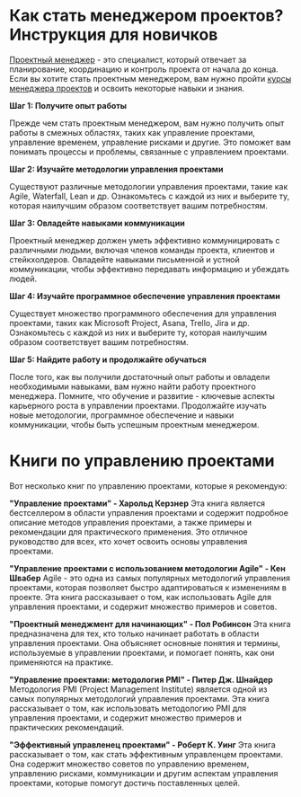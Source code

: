 # Как стать менеджером проектов? Инструкция для новичков

[Проектный менеджер](https://ru.wikipedia.org/wiki/%D0%A3%D0%BF%D1%80%D0%B0%D0%B2%D0%BB%D0%B5%D0%BD%D0%B8%D0%B5_%D0%BF%D1%80%D0%BE%D0%B5%D0%BA%D1%82%D0%B0%D0%BC%D0%B8) - это специалист, который отвечает за планирование, координацию и контроль проекта от начала до конца. Если вы хотите стать проектным менеджером, вам нужно пройти [курсы менеджера проектов](https://fireseo.ru/courses/project-manager/) и освоить некоторые навыки и знания.

**Шаг 1: Получите опыт работы**

Прежде чем стать проектным менеджером, вам нужно получить опыт работы в смежных областях, таких как управление проектами, управление временем, управление рисками и другие. Это поможет вам понимать процессы и проблемы, связанные с управлением проектами.

**Шаг 2: Изучайте методологии управления проектами**

Существуют различные методологии управления проектами, такие как Agile, Waterfall, Lean и др. Ознакомьтесь с каждой из них и выберите ту, которая наилучшим образом соответствует вашим потребностям.

**Шаг 3: Овладейте навыками коммуникации**

Проектный менеджер должен уметь эффективно коммуницировать с различными людьми, включая членов команды проекта, клиентов и стейкхолдеров. Овладейте навыками письменной и устной коммуникации, чтобы эффективно передавать информацию и убеждать людей.

**Шаг 4: Изучайте программное обеспечение управления проектами**

Существует множество программного обеспечения для управления проектами, таких как Microsoft Project, Asana, Trello, Jira и др. Ознакомьтесь с каждой из них и выберите ту, которая наилучшим образом соответствует вашим потребностям.

**Шаг 5: Найдите работу и продолжайте обучаться**

После того, как вы получили достаточный опыт работы и овладели необходимыми навыками, вам нужно найти работу проектного менеджера. Помните, что обучение и развитие - ключевые аспекты карьерного роста в управлении проектами. Продолжайте изучать новые методологии, программное обеспечение и навыки коммуникации, чтобы быть успешным проектным менеджером.

# Книги по управлению проектами

Вот несколько книг по управлению проектами, которые я рекомендую:

**"Управление проектами" - Харольд Керзнер**
Эта книга является бестселлером в области управления проектами и содержит подробное описание методов управления проектами, а также примеры и рекомендации для практического применения. Это отличное руководство для всех, кто хочет освоить основы управления проектами.

**"Управление проектами с использованием методологии Agile" - Кен Швабер**
Agile - это одна из самых популярных методологий управления проектами, которая позволяет быстро адаптироваться к изменениям в проекте. Эта книга рассказывает о том, как использовать Agile для управления проектами, и содержит множество примеров и советов.

**"Проектный менеджмент для начинающих" - Пол Робинсон**
Эта книга предназначена для тех, кто только начинает работать в области управления проектами. Она объясняет основные понятия и термины, используемые в управлении проектами, и помогает понять, как они применяются на практике.

**"Управление проектами: методология PMI" - Питер Дж. Шнайдер**
Методология PMI (Project Management Institute) является одной из самых популярных методологий управления проектами. Эта книга рассказывает о том, как использовать методологию PMI для управления проектами, и содержит множество примеров и практических рекомендаций.

**"Эффективный управленец проектами" - Роберт К. Уинг**
Эта книга рассказывает о том, как стать эффективным управленцем проектами. Она содержит множество советов по управлению временем, управлению рисками, коммуникации и другим аспектам управления проектами, которые помогут достичь поставленных целей.
